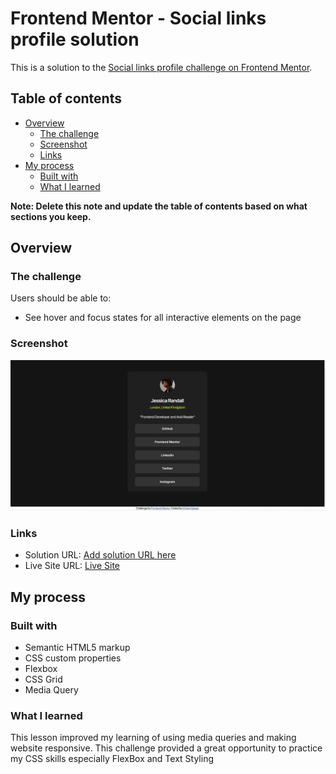 # Frontend Mentor - Social links profile solution

This is a solution to the [Social links profile challenge on Frontend Mentor](https://www.frontendmentor.io/challenges/social-links-profile-UG32l9m6dQ).

## Table of contents

- [Overview](#overview)
  - [The challenge](#the-challenge)
  - [Screenshot](#screenshot)
  - [Links](#links)
- [My process](#my-process)
  - [Built with](#built-with)
  - [What I learned](#what-i-learned)

**Note: Delete this note and update the table of contents based on what sections you keep.**

## Overview

### The challenge

Users should be able to:

- See hover and focus states for all interactive elements on the page

### Screenshot

![](./site-screeshot.png)

### Links

- Solution URL: [Add solution URL here](https://your-solution-url.com)
- Live Site URL: [Live Site](https://asimsaeed353.github.io/social-links-profile-main/)

## My process

### Built with

- Semantic HTML5 markup
- CSS custom properties
- Flexbox
- CSS Grid
- Media Query

### What I learned

This lesson improved my learning of using media queries and making website responsive. This challenge provided a great opportunity to practice my CSS skills especially FlexBox and Text Styling
